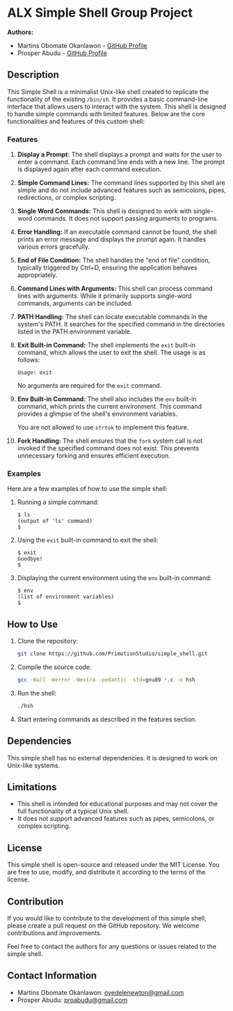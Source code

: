 # ALX Simple Shell Group Project

**Authors:**
- Martins Obomate Okanlawon - [GitHub Profile](https://github.com/PrimotionStudio)
- Prosper Abudu - [GitHub Profile](https://github.com/proabudu)

## Description

This Simple Shell is a minimalist Unix-like shell created to replicate the functionality of the existing `/bin/sh`. It provides a basic command-line interface that allows users to interact with the system. This shell is designed to handle simple commands with limited features. Below are the core functionalities and features of this custom shell:

### Features

1. **Display a Prompt:** The shell displays a prompt and waits for the user to enter a command. Each command line ends with a new line. The prompt is displayed again after each command execution.

2. **Simple Command Lines:** The command lines supported by this shell are simple and do not include advanced features such as semicolons, pipes, redirections, or complex scripting.

3. **Single Word Commands:** This shell is designed to work with single-word commands. It does not support passing arguments to programs.

4. **Error Handling:** If an executable command cannot be found, the shell prints an error message and displays the prompt again. It handles various errors gracefully.

5. **End of File Condition:** The shell handles the "end of file" condition, typically triggered by Ctrl+D, ensuring the application behaves appropriately.

6. **Command Lines with Arguments:** This shell can process command lines with arguments. While it primarily supports single-word commands, arguments can be included.

7. **PATH Handling:** The shell can locate executable commands in the system's PATH. It searches for the specified command in the directories listed in the PATH environment variable.

8. **Exit Built-in Command:** The shell implements the `exit` built-in command, which allows the user to exit the shell. The usage is as follows:

   ```
   Usage: exit
   ```

   No arguments are required for the `exit` command.

9. **Env Built-in Command:** The shell also includes the `env` built-in command, which prints the current environment. This command provides a glimpse of the shell's environment variables.

   You are not allowed to use `strtok` to implement this feature.

10. **Fork Handling:** The shell ensures that the `fork` system call is not invoked if the specified command does not exist. This prevents unnecessary forking and ensures efficient execution.

### Examples

Here are a few examples of how to use the simple shell:

1. Running a simple command:

   ```
   $ ls
   (output of 'ls' command)
   $

2. Using the `exit` built-in command to exit the shell:

   ```
   $ exit
   Goodbye!
   $

3. Displaying the current environment using the `env` built-in command:

   ```
   $ env
   (list of environment variables)
   $

## How to Use

1. Clone the repository:

   ```bash
   git clone https://github.com/PrimotionStudio/simple_shell.git
   ```

2. Compile the source code:

   ```bash
   gcc -Wall -Werror -Wextra -pedantic -std=gnu89 *.c -o hsh
   ```

3. Run the shell:

   ```bash
   ./hsh
   ```

4. Start entering commands as described in the features section.

## Dependencies

This simple shell has no external dependencies. It is designed to work on Unix-like systems.

## Limitations

- This shell is intended for educational purposes and may not cover the full functionality of a typical Unix shell.
- It does not support advanced features such as pipes, semicolons, or complex scripting.

## License

This simple shell is open-source and released under the MIT License. You are free to use, modify, and distribute it according to the terms of the license.

## Contribution

If you would like to contribute to the development of this simple shell, please create a pull request on the GitHub repository. We welcome contributions and improvements.

Feel free to contact the authors for any questions or issues related to the simple shell.

## Contact Information

- Martins Obomate Okanlawon: [oyedelenewton@gmail.com](mailto:oyedelenewton@gmail.com)
- Prosper Abudu: [proabudu@gmail.com](mailto:proabudu@gmail.com)
